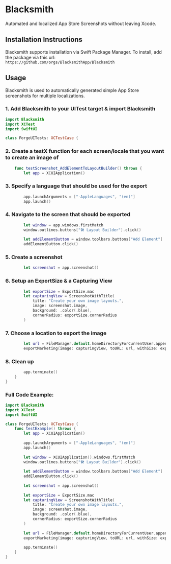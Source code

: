 #  Blacksmith

Automated and localized App Store Screenshots without leaving Xcode.

## Installation Instructions
Blacksmith supports installation via Swift Package Manager.
To install, add the package via this url: `https://github.com/orgs/BlacksmithApp/Blacksmith`

## Usage

Blacksmith is used to automatically generated simple App Store screenshots for multiple localizations.

### 1. Add Blacksmith to your UITest target & import Blacksmith

```swift
import Blacksmith
import XCTest
import SwiftUI

class ForgeUITests: XCTestCase {
```

### 2. Create a testX function for each screen/locale that you want to create an image of

```swift
    func testScreenshot_AddElementToLayoutBuilder() throws {
        let app = XCUIApplication()
```

### 3. Specify a language that should be used for the export

```swift
        app.launchArguments = ["-AppleLanguages", "(en)"]
        app.launch()
```

### 4. Navigate to the screen that should be exported

```swift
        let window = app.windows.firstMatch
        window.outlines.buttons["🛠 Layout Builder"].click()
        
        let addElementButton = window.toolbars.buttons["Add Element"]
        addElementButton.click()
```

### 5. Create a screenshot

```swift
        let screenshot = app.screenshot()
```

### 6. Setup an ExportSize & a Capturing View

```swift
        let exportSize = ExportSize.mac
        let capturingView = ScreenshotWithTitle(
            title: "Create your own image layouts.", 
            image: screenshot.image, 
            background: .color(.blue), 
            cornerRadius: exportSize.cornerRadius
        )    
```

### 7. Choose a location to export the image

```swift
        let url = FileManager.default.homeDirectoryForCurrentUser.appendingPathComponent("result.png")
        exportMarketing(image: capturingView, toURL: url, withSize: exportSize.size)
```

### 8. Clean up

```swift
        app.terminate()
    }
}
```

### Full Code Example:

```swift
import Blacksmith
import XCTest
import SwiftUI

class ForgeUITests: XCTestCase {
    func testExample() throws {
        let app = XCUIApplication()
        
        app.launchArguments = ["-AppleLanguages", "(en)"]
        app.launch()
        
        let window = XCUIApplication().windows.firstMatch
        window.outlines.buttons["🛠 Layout Builder"].click()
        
        let addElementButton = window.toolbars.buttons["Add Element"]
        addElementButton.click()
        
        let screenshot = app.screenshot()
        
        let exportSize = ExportSize.mac
        let capturingView = ScreenshotWithTitle(
            title: "Create your own image layouts.", 
            image: screenshot.image, 
            background: .color(.blue), 
            cornerRadius: exportSize.cornerRadius
        ) 
        
        let url = FileManager.default.homeDirectoryForCurrentUser.appendingPathComponent("result.png")
        exportMarketing(image: capturingView, toURL: url, withSize: exportSize.size)
        
        app.terminate()
    }
}
```
